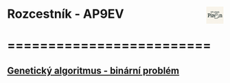 # Rozcestník - AP9EV <img src="logo.png" alt="logo" width="40" align="right"/>

# =========================

## [Genetický algoritmus - binární problém](./geneticky_algoritmus-bin_problem)